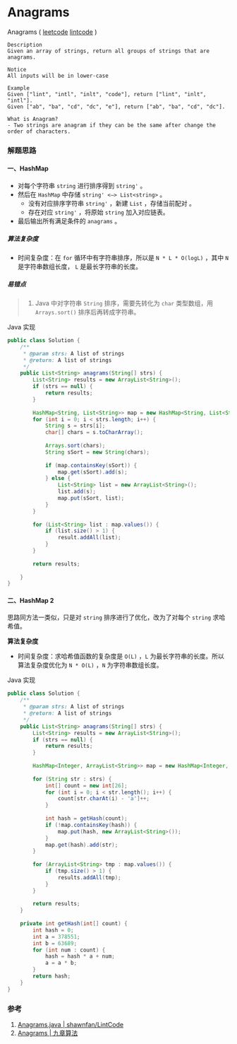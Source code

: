 # Anagrams

Anagrams  ( [leetcode]()  [lintcode](http://www.lintcode.com/en/problem/anagrams/) )

```
Description
Given an array of strings, return all groups of strings that are anagrams.

Notice
All inputs will be in lower-case

Example
Given ["lint", "intl", "inlt", "code"], return ["lint", "inlt", "intl"].
Given ["ab", "ba", "cd", "dc", "e"], return ["ab", "ba", "cd", "dc"].

What is Anagram?
- Two strings are anagram if they can be the same after change the order of characters.
```



### 解题思路

#### 一、HashMap

- 对每个字符串 `string` 进行排序得到 `string'` 。
- 然后在 `HashMap` 中存储 `string' <—> List<string>` 。
  - 没有对应排序字符串 `string'` ，新建 `List` ，存储当前配对 。
  - 存在对应 `string'` ，将原始 `string` 加入对应链表。
- 最后输出所有满足条件的 `anagrams` 。

##### 算法复杂度

- 时间复杂度：在 `for` 循环中有字符串排序，所以是 `N * L * O(logL)` ，其中 `N` 是字符串数组长度， `L` 是最长字符串的长度。

##### 易错点

> 1. Java 中对字符串 `String` 排序，需要先转化为 `char` 类型数组，用 `Arrays.sort()` 排序后再转成字符串。

Java 实现

```java
public class Solution {
    /**
     * @param strs: A list of strings
     * @return: A list of strings
     */
    public List<String> anagrams(String[] strs) {
        List<String> results = new ArrayList<String>();
        if (strs == null) {
            return results;
        }
        
        HashMap<String, List<String>> map = new HashMap<String, List<String>>();
        for (int i = 0; i < strs.length; i++) {
            String s = strs[i];
            char[] chars = s.toCharArray();
            
            Arrays.sort(chars);
            String sSort = new String(chars);
            
            if (map.containsKey(sSort)) {
                map.get(sSort).add(s);
            } else {
                List<String> list = new ArrayList<String>();
                list.add(s);
                map.put(sSort, list);
            }
        }
        
        for (List<String> list : map.values()) {
            if (list.size() > 1) {
                result.addAll(list);
            }
        }
        
        return results;
        
    }
}
```



#### 二、HashMap 2

思路同方法一类似，只是对 `string` 排序进行了优化，改为了对每个 `string` 求哈希值。

**算法复杂度**

- 时间复杂度：求哈希值函数的复杂度是 `O(L)` ，`L` 为最长字符串的长度。所以算法复杂度优化为 `N * O(L)` ，`N` 为字符串数组长度。

Java 实现

```java
public class Solution {
    /**
     * @param strs: A list of strings
     * @return: A list of strings
     */
    public List<String> anagrams(String[] strs) {
        List<String> results = new ArrayList<String>();
        if (strs == null) {
            return results;
        }
        
        HashMap<Integer, ArrayList<String>> map = new HashMap<Integer, ArrayList<String>>();
        
        for (String str : strs) {
            int[] count = new int[26];
            for (int i = 0; i < str.length(); i++) {
                count[str.charAt(i) - 'a']++;
            }
            
            int hash = getHash(count);
            if (!map.containsKey(hash)) {
                map.put(hash, new ArrayList<String>());
            }
            map.get(hash).add(str);
        }
        
        for (ArrayList<String> tmp : map.values()) {
            if (tmp.size() > 1) {
                results.addAll(tmp);
            }
        }
        
        return results;
    }
    
    private int getHash(int[] count) {
        int hash = 0;
        int a = 378551;
        int b = 63689;
        for (int num : count) {
            hash = hash * a + num;
            a = a * b;
        }
        return hash;
    }
}
```



### 参考

1. [Anagrams.java | shawnfan/LintCode](https://github.com/shawnfan/LintCode/blob/master/Java/Anagrams.java)
2. [Anagrams | 九章算法](http://www.jiuzhang.com/solutions/anagrams/)